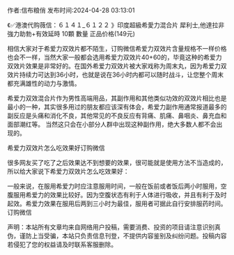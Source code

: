 <p>作者:信布粮俏 发布时间:2024-04-28 03:13:01</p>
<p>《✅港澳代购薇信：６１４１_６１２２ 》印度超級希愛力混合片 犀利士,他達拉非 強力助勃+有效延時 10顆 數量 正品价格(149元) </p>
									<p>相信大家对于希爱力双效片都不陌生，订购微信希爱力双效片含量规格不一样价格也会不一样，当然大家一般都会选用希爱力双效片40+60的，毕竟这种的希爱力双效片效果是非常好的。在国外希爱力双效片被大家戏称为周末丸，因为希爱力双效片持续力可达到36小时，也就是说在36小时内都可以随时战斗，让您整个周末都充满雄性的动力与激情。</p><p></p><p></p><p>希爱力双效混合片作为男性高端用品，其副作用和其他类似功效的双效片相比也是最小的一种，其实很多用过的朋友都应该深有体会，希爱力副作用通常报道最多的副反应是头痛和消化不良，其他常见的不良反应有背痛、肌痛、鼻咽炎、鼻充血和面部潮红等。 当然这只会在小部分人群中出现这种副作用，绝大多数人都不会出现的。</p><p></p><p></p><p>希爱力双效片怎么吃效果好订购微信</p><p></p><p>很多网友买了吃了之后效果达不到想要的效果，很可能就是使用方法不当造成的，所以给大家说下希爱力双效片怎么吃效果好：</p><p></p><p>一般来说，在服用希爱力时应注意服用时间，一般在饭前或者饭后两小时服用，空腹服用希爱力的效果比较好。因为空腹状态有利于人体进行吸收，并且有利于及时起效。希爱力效果在服用后两到三小时为最佳，服用者可据此自行安排服药时间。订购微信</p>				声明：本站所有文章均来自网络用户投稿，需要消费、投资的项目请注意识别真伪，谨防上当受骗，本站只负责信息刊登，不提供内容鉴别及纠纷问题。投稿内容若侵犯了您的权益请及时联系客服删除。				
